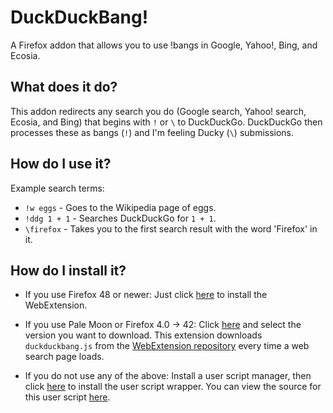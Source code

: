 # DuckDuckBang!
A Firefox addon that allows you to use !bangs in Google, Yahoo!, Bing, and Ecosia.
## What does it do?
This addon redirects any search you do (Google search, Yahoo! search, Ecosia, and Bing) that begins with `!` or `\` to DuckDuckGo. DuckDuckGo then processes these as bangs (`!`) and I'm feeling Ducky (`\`) submissions.

## How do I use it?
Example search terms:
- `!w eggs` - Goes to the Wikipedia page of eggs.
- `!ddg 1 + 1` - Searches DuckDuckGo for `1 + 1`.
- `\firefox` - Takes you to the first search result with the word 'Firefox' in it.

## How do I install it?
- If you use Firefox 48 or newer:
Just click [here](https://addons.mozilla.org/firefox/downloads/latest/duckduckbang1/addon-855726-latest.xpi) to install the WebExtension.

 - If you use Pale Moon or Firefox 4.0 → 42:
 Click [here](https://github.com/luk3yx/duckduckbang-palemoon/releases) and select the version you want to download. This extension downloads `duckduckbang.js` from the [WebExtension repository](https://github.com/luk3yx/duckduckbang) every time a web search page loads.
 
 - If you do not use any of the above:
 Install a user script manager, then click [here](https://gist.github.com/luk3yx/a8a3fa2d5a02ca9d55cfa3210d7a9ae1/raw/duckduckbang.user.js) to install the user script wrapper. You can view the source for this user script [here](https://gist.github.com/luk3yx/a8a3fa2d5a02ca9d55cfa3210d7a9ae1).